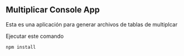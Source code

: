 ## Multiplicar Console App

Esta es una aplicación para generar archivos de tablas de multiplcar

Ejecutar este comando

```
npm install
```